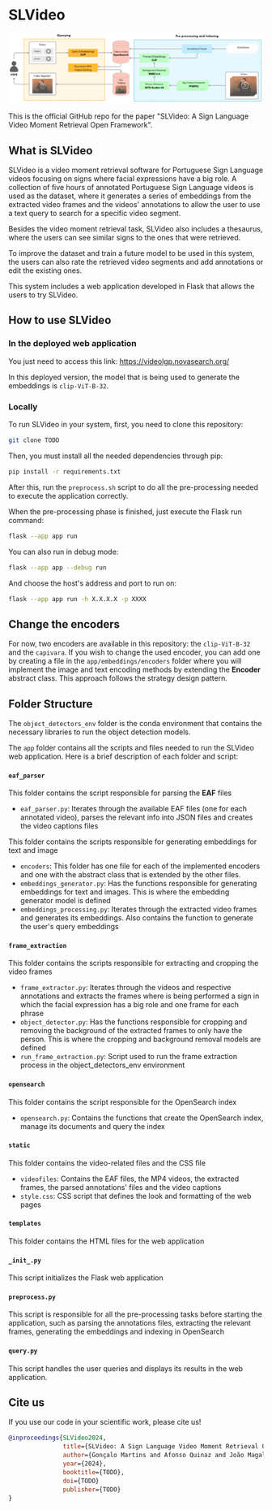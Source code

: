 # SLVideo

<img src="static/images/system_overview.png">

This is the official GitHub repo for the paper "SLVideo: A Sign Language Video Moment Retrieval Open Framework".

## What is SLVideo

SLVideo is a video moment retrieval software for Portuguese Sign Language videos focusing on signs where facial expressions have a big role. A collection of five hours of annotated Portuguese Sign Language videos is used as the dataset, where it generates a series of embeddings from the extracted video frames and the videos' annotations to allow the user to use a text query to search for a specific video segment.

Besides the video moment retrieval task, SLVideo also includes a thesaurus, where the users can see similar signs to the ones that were retrieved.

To improve the dataset and train a future model to be used in this system, the users can also rate the retrieved video segments and add annotations or edit the existing ones.

This system includes a web application developed in Flask that allows the users to try SLVideo.

## How to use SLVideo
### In the deployed web application

You just need to access this link: https://videolgp.novasearch.org/

In this deployed version, the model that is being used to generate the embeddings is `clip-ViT-B-32`.
### Locally

To run SLVideo in your system, first, you need to clone this repository:

```sh
git clone TODO
```

Then, you must install all the needed dependencies through pip:

```sh
pip install -r requirements.txt
```

After this, run the `preprocess.sh` script to do all the pre-processing needed to execute the application correctly.

When the pre-processing phase is finished, just execute the Flask run command:

```sh
flask --app app run
```

You can also run in debug mode:

```sh
flask --app app --debug run
```

And choose the host's address and port to run on:

```sh
flask --app app run -h X.X.X.X -p XXXX
```
## Change the encoders

For now, two encoders are available in this repository: the `clip-ViT-B-32` and the `capivara`. If you wish to change the used encoder, you can add one by creating a file in the `app/embeddings/encoders` folder where you will implement the image and text encoding methods by extending the **Encoder**  abstract class. This approach follows the strategy design pattern.
## Folder Structure

The `object_detectors_env` folder is the conda environment that contains the necessary libraries to run the object detection models.

The `app` folder contains all the scripts and files needed to run the SLVideo web application. Here is a brief description of each folder and script:

#### `eaf_parser`
This folder contains the script responsible for parsing the **EAF** files
- `eaf_parser.py`: Iterates through the available EAF files (one for each annotated video), parses the relevant info into JSON files and creates the video captions files

This folder contains the scripts responsible for generating embeddings for text and image 
- `encoders`: This folder has one file for each of the implemented encoders and one with the abstract class that is extended by the other files.
- `embeddings_generator.py`: Has the functions responsible for generating embeddings for text and images. This is where the embedding generator model is defined  
- `embeddings_processing.py`: Iterates through the extracted video frames and generates its embeddings. Also contains the function to generate the user's query embeddings  
#### `frame_extraction`
This folder contains the scripts responsible for extracting and cropping the video frames
- `frame_extractor.py`: Iterates through the videos and respective annotations and extracts the frames where is being performed a sign in which the facial expression has a big role and one frame for each phrase
- `object_detector.py`: Has the functions responsible for cropping and removing the background of the extracted frames to only have the person. This is where the cropping and background removal models are defined
- `run_frame_extraction.py`: Script used to run the frame extraction process in the object_detectors_env environment

#### `opensearch`
This folder contains the script responsible for the OpenSearch index
- `opensearch.py`: Contains the functions that create the OpenSearch index, manage its documents and query the index

#### `static`
This folder contains the video-related files and the CSS file
- `videofiles`: Contains the EAF files, the MP4 videos, the extracted frames, the parsed annotations' files and the video captions
- `style.css`: CSS script that defines the look and formatting of the web pages

#### `templates`
This folder contains the HTML files for the web application

#### `_init_.py`
This script initializes the Flask web application

#### `preprocess.py`
This script is responsible for all the pre-processing tasks before starting the application, such as parsing the annotations files, extracting the relevant frames, generating the embeddings and indexing in OpenSearch

#### `query.py`
This script handles the user queries and displays its results in the web application.

## Cite us
If you use our code in your scientific work, please cite us!

```bibtex
@inproceedings{SLVideo2024,
               title={SLVideo: A Sign Language Video Moment Retrieval Open Framework},
               author={Gonçalo Martins and Afonso Quinaz and João Magalhães and Sofia Cavaco and Carla Viegas},
               year={2024},
               booktitle={TODO},
               doi={TODO}
               publisher={TODO}
}
```
